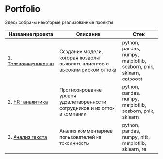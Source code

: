 # Portfolio
Здесь собраны некоторые реализованные проекты

| Название проекта | Описание | Стек |
|------------------|----------|--------|
|1. [Телекоммуникации](https://github.com/hundeadove/Portfolio/tree/main/Telecommunications)| Создание модели, которая позволит выявлять клиентов с высоким риском оттока | python, pandas, numpy, matplotlib, seaborn, phik, sklearn, catboost
|2. [HR-аналитика](https://github.com/hundeadove/Portfolio/tree/main/HR%20analytics)|  Прогнозирование уровня удовлетворенности сотрудников и их отток в компании  | python, pandas, numpy, matplotlib, seaborn, phik, sklearn
|3. [Анализ текста](https://github.com/hundeadove/Portfolio/tree/main/Text%20Analysis) | Анализ комментариев пользователей на токсичность | python, pandas, numpy, nltk, matplotlib, sklearn, re
